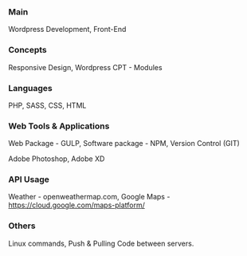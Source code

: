### Main

Wordpress Development, Front-End

### Concepts

Responsive Design, Wordpress CPT - Modules

### Languages

PHP, SASS, CSS, HTML

### Web Tools & Applications

Web Package - GULP, Software package - NPM, Version Control (GIT)

Adobe Photoshop, Adobe XD

### API Usage

Weather - openweathermap.com, Google Maps - https://cloud.google.com/maps-platform/

### Others

Linux commands, Push & Pulling Code between servers.
